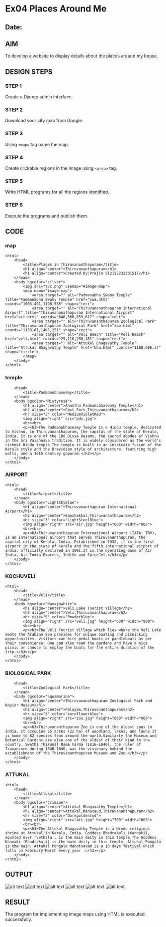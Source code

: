 # Ex04 Places Around Me
## Date: 

## AIM
To develop a website to display details about the places around my house.

## DESIGN STEPS

### STEP 1
Create a Django admin interface.

### STEP 2
Download your city map from Google.

### STEP 3
Using ```<map>``` tag name the map.

### STEP 4
Create clickable regions in the image using ```<area>``` tag.

### STEP 5
Write HTML programs for all the regions identified.

### STEP 6
Execute the programs and publish them.

## CODE
### map
```
<html>
    <head>
        <title>Places in Thiruvananthapuram</title>
        <h1 align="center">Thiruvananthapuram</h1>
        <h1 align="center">Created by:Prajin S(212223230151)</h1>
    </head>
    <body bgcolor="silver"> 
        <img src="tvc.png" usemap="#image-map">
        <map name="image-map">
            <area target="" alt="Padmanabha Swamy Temple" title="Padmanabha Swamy Temple" href="swa.html" coords="1003,491,1198,535" shape="rect">
            <area target="" alt="Thiruvananathapuram International Airport" title="Thiruvananathapuram International Airport" href="air.html" coords="646,560,853,617" shape="rect">
            <area target="" alt="Thiruvananthapuram Zoological Park" title="Thiruvananthapuram Zoological Park" href="zoo.html" coords="1153,81,1405,151" shape="rect">
            <area target="" alt="Veli Beach" title="Veli Beach" href="veli.html" coords="29,116,258,181" shape="rect">
            <area target="" alt="Attukal Bhagavathy Temple" title="Attukal Bhagavathy Temple" href="bha.html" coords="1188,686,37" shape="circle">
        </map>
    </body>
</html>
```

### temple
```
    <head>
        <title>Padmanabhaswamy</title>
    </head>
    <body bgcolor="Mistyrose">
        <h1 align="center">Anantha Padmanabhaswamy Temple</h1>
        <h2 align="center">East Fort,Thiruvananthapuram</h2>
        <hr size="3" color="MediumVioletRed">
        <img align="right" src="pds.jpg">
        <br><br>
        <p><h3>The Padmanabhaswamy Temple is a Hindu temple, dedicated to Vishnu, in Thiruvananthapuram, the capital of the state of Kerala, India. It is one of the 108 Divya Desams, the sacred abodes of Vishnu in the Sri Vaishnava tradition. It is widely considered as the world's richest Hindu temple.The temple is built in an intricate fusion of the Kerala style and the Dravidian style of architecture, featuring high walls, and a 16th-century gopuram.</h3></p>
    </body>
</html>
```

### AIRPORT
```
<html>
    <head>
        <title>Airport</title>
    </head>
    <body bgcolor="LightSkyBlue">
        <h1 align="center">Thiruvananthapuram International Airport</h1>
        <h2 align="center">Eanchakkal,Thiruvananthapuram</h2>
        <hr size="3" color="LightSteelBlue">
        <img align="right" src="air.jpg" height="600" width="900">
        <br><br>
        <p><h3>Thiruvananthapuram International Airport (IATA: TRV), is an international airport that serves Thiruvananthapuram, the capital city of Kerala, India. Established in 1932, it is the first airport in the state of Kerala and the fifth international airport of India, officially declared in 1991.It is the operating base of Air India, Air India Express, IndiGo and SpiceJet.</h3></p>
    </body>
</html>
```

### KOCHUVELI
```
<html>
    <head>
        <title>Veli</title>
    </head>
    <body bgcolor="Navajowhite">
        <h1 align="center">Veli Lake Tourist Village</h1>
        <h2 align="center">Veli,Thiruvananthapuram</h2>
        <hr size="5" color="Powderblue">
        <img align="right" src="veli.jpg" height="600" width="900">
        <br><br>
        <p><h3>The Veli Tourist Village which lies where the Veli Lake meets the Arabian Sea provides for unique boating and picnicking opportunities. Visitors can hire pedal boats or paddleboats as per their convenience. One can also roam the gardens and have a nice picnic or choose to employ the boats for the entire duration of the trip.</h3></p>
    </body>
</html>
```

### BIOLOGICAL PARK
```
    <head>
        <title>Zoological Park</title>
    </head>
    <body bgcolor="aquamarine">
        <h1 align="center">Thiruvananathapuram Zoological Park and Napier Museum</h1>
        <h2 align="center">Palayam,Thiruvananthapuram</h2>
        <hr size="3" color="cornflowerblue">
        <img align="right" src="zoo.jpg" height="600" width="900">
        <br><br>
        <p><h3>Thiruvananthapuram Zoo is one of the oldest zoos in India. It occupies 55 acres (22 ha) of woodland, lakes, and lawns.It is home to 82 species from around the world.Similarly the Museum and Botanical Gardens are also one of the oldest of their kind in the country. Swathi Thirunal Rama Varma (1816-1846), the ruler of Travancore during 1830-1846, was the visionary behind the establishment of the Thiruvananthapuram Museum and Zoo.</h3></p>
    </body>
</html>
```

### ATTUKAL
```
<html>
    <head>
        <title>Attukal</title>
    </head>
    <body bgcolor="Crimson">
        <h1 align="center">Attukal Bhagavathy Temple</h1>
        <h2 align="center">Attukal,Manacaud,Thiruvananthapuram</h2>
        <hr size="3" color="Darkgoldenrod">
        <img align="right" src="att.jpg" height="700" width="600">
        <br><br>
        <p><h3>The Attukal Bhagavathy Temple is a Hindu religious shrine at Attukal in Kerala, India. Goddess Bhadrakali (Kannaki), mounted over 'vethala', is the main deity in this temple.The Goddess Kannaki (Bhadrakali) is the main deity in this temple. Attukal Pongala is the main. Attukal Pongala Mahotsavam is a 10 days festival which falls on February-March every year .</h3></p>
    </body>
</html>
```


## OUTPUT
![alt text](<tvm/tvc/static/Screenshot 2024-03-25 180553.png>)
![alt text](<tvm/tvc/static/Screenshot 2024-03-25 180458.png>)
![alt text](<tvm/tvc/static/Screenshot 2024-03-25 180519.png>)
![alt text](<tvm/tvc/static/Screenshot 2024-03-25 180508.png>)
![alt text](<tvm/tvc/static/Screenshot 2024-03-25 180530.png>)
![alt text](<tvm/tvc/static/Screenshot 2024-03-25 180540.png>)


## RESULT
The program for implementing image maps using HTML is executed successfully.

